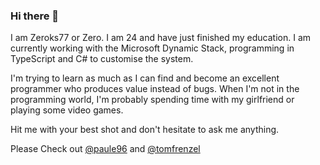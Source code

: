 ### Hi there 👋

I am Zeroks77 or Zero. 
I am 24 and have just finished my education.
I am currently working with the Microsoft Dynamic Stack, programming in TypeScript and C# to customise the system.

I'm trying to learn as much as I can find and become an excellent programmer who produces value instead of bugs.
When I'm not in the programming world, I'm probably spending time with my girlfriend or playing some video games.

Hit me with your best shot and don't hesitate to ask me anything.

Please Check out [@paule96](https://github.com/paule96) and [@tomfrenzel](https://github.com/tomfrenzel)

<!--
**Zeroks77/Zeroks77** is a ✨ _special_ ✨ repository because its `README.md` (this file) appears on your GitHub profile.

Here are some ideas to get you started:

- 🔭 I’m currently working on ...
- 🌱 I’m currently learning ...
- 👯 I’m looking to collaborate on ...
- 🤔 I’m looking for help with ...
- 💬 Ask me about ...
- 📫 How to reach me: ...
- 😄 Pronouns: ...
- ⚡ Fun fact: ...
-->

